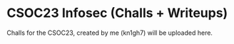 # CSOC23 Infosec (Challs + Writeups)
Challs for the CSOC23, created by me (kn1gh7) will be uploaded here.
